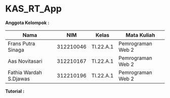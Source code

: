 # KAS_RT_App

**Anggota Kelompok :** <br>

| Nama                    | NIM       | Kelas     | Mata Kuliah       |
| ------------------------| --------- | --------- | ----------------- |
| Frans Putra Sinaga      | 312210046 | TI.22.A.1 | Pemrograman Web 2 |
| Aas Novitasari          | 312210167 | TI.22.A.1 | Pemrograman Web 2 |
| Fathia Wardah S.Djawas  | 312210196 | TI.22.A.1 | Pemrograman Web 2 |

**Tutorial :** <br>
